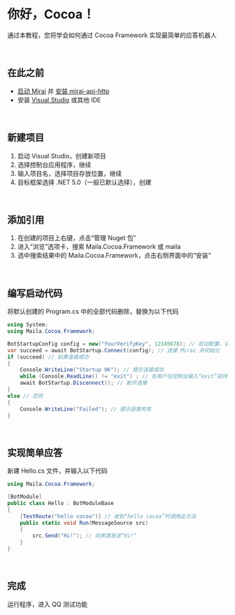 # 你好，Cocoa！

通过本教程，您将学会如何通过 Cocoa Framework 实现最简单的应答机器人

<br>

## 在此之前
- [启动 Mirai](https://github.com/mamoe/mirai/blob/dev/docs/UserManual.md) 并 [安装 mirai-api-http](https://github.com/mamoe/mirai/blob/dev/docs/UserManual.md#%E5%A6%82%E4%BD%95%E5%AE%89%E8%A3%85%E5%AE%98%E6%96%B9%E6%8F%92%E4%BB%B6)
- 安装 [Visual Studio](https://visualstudio.microsoft.com/zh-hans/) 或其他 IDE

<br>

## 新建项目
1. 启动 Visual Studio，创建新项目
2. 选择控制台应用程序，继续
3. 输入项目名，选择项目存放位置，继续
4. 目标框架选择 .NET 5.0（一般已默认选择），创建

<br>

## 添加引用
1. 在创建的项目上右键，点击“管理 Nuget 包”
2. 进入“浏览”选项卡，搜索 Maila.Cocoa.Framework 或 maila
3. 选中搜索结果中的 Maila.Cocoa.Framework，点击右侧界面中的“安装”

<br>

## 编写启动代码
将默认创建的 Program.cs 中的全部代码删除，替换为以下代码
```C#
using System;
using Maila.Cocoa.Framework;

BotStartupConfig config = new("YourVerifyKey", 12345678); // 启动配置，请将 YourVerifyKey 改为您的 VerifyKey
var succeed = await BotStartup.Connect(config); // 连接 Mirai 并初始化
if (succeed) // 如果连接成功
{
    Console.WriteLine("Startup OK"); // 提示连接成功
    while (Console.ReadLine() != "exit") ; // 在用户往控制台输入“exit”前持续运行
    await BotStartup.Disconnect(); // 断开连接
}
else // 否则
{
    Console.WriteLine("Failed"); // 提示连接失败
}
```

<br>

## 实现简单应答
新建 Hello.cs 文件，并输入以下代码
```C#
using Maila.Cocoa.Framework;

[BotModule]
public class Hello : BotModuleBase
{
    [TextRoute("hello cocoa")] // 收到“hello cocoa”时调用此方法
    public static void Run(MessageSource src)
    {
        src.Send("Hi!"); // 向来源发送“Hi!”
    }
}
```

<br>

## 完成
运行程序，进入 QQ 测试功能
